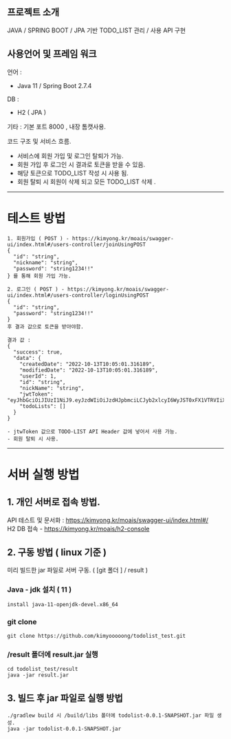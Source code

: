 ## 프로젝트 소개

JAVA / SPRING BOOT / JPA 기반 TODO_LIST 관리 / 사용 API 구현

## 사용언어 및 프레임 워크

언어 : 
* Java 11 / Spring Boot 2.7.4

DB : 
* H2 ( JPA )

기타 :
기본 포트 8000 , 내장 톰캣사용.

코드 구조 및 서비스 흐름.
* 서비스에 회원 가입 및 로그인 탈퇴가 가능.
* 회원 가입 후 로그인 시 결과로 토큰을 받을 수 있음.
* 해당 토큰으로 TODO_LIST 작성 시 사용 됨.
* 회원 탈퇴 시 회원이 삭제 되고 모든 TODO_LIST 삭제 .
---

# 테스트 방법
```
1. 회원가입 ( POST ) - https://kimyong.kr/moais/swagger-ui/index.html#/users-controller/joinUsingPOST 
{
  "id": "string",
  "nickname": "string",
  "password": "string1234!!"
} 를 통해 회원 가입 가능.

2. 로그인 ( POST ) - https://kimyong.kr/moais/swagger-ui/index.html#/users-controller/loginUsingPOST
{
  "id": "string",
  "password": "string1234!!"
}
후 결과 값으로 토큰을 받아야함. 

결과 값 : 
{
  "success": true,
  "data": {
    "createdDate": "2022-10-13T10:05:01.316189",
    "modifiedDate": "2022-10-13T10:05:01.316189",
    "userId": 1,
    "id": "string",
    "nickName": "string",
    "jwtToken": "eyJhbGciOiJIUzI1NiJ9.eyJzdWIiOiJzdHJpbmciLCJyb2xlcyI6WyJST0xFX1VTRVIiXSwiaWF0IjoxNjY1NjU1NTA3LCJleHAiOjE2NjU2NTczMDd9.MQOYekoj_jmExlCyDKVSPH2txMWYN9rS8oviWXFx6x4",
    "todoLists": []
  }
}

- jtwToken 값으로 TODO-LIST API Header 값에 넣어서 사용 가능.
- 회원 탈퇴 시 사용.

```
---
# 서버 실행 방법

## 1. 개인 서버로 접속 방법.

API 테스트 및 문서화 : https://kimyong.kr/moais/swagger-ui/index.html#/ <br>
H2 DB 접속 - https://kimyong.kr/moais/h2-console

## 2. 구동 방법 ( linux 기준 )

미리 빌드한 jar 파일로 서버 구동. ( [git 폴더 ] / result )

### Java - jdk 설치 ( 11 )
```
install java-11-openjdk-devel.x86_64
```

### git clone
```
git clone https://github.com/kimyooooong/todolist_test.git
```

### /result 폴더에 result.jar 실행
```
cd todolist_test/result
java -jar result.jar
```
## 3. 빌드 후 jar 파일로 실행 방법
```
./gradlew build 시 /build/libs 폴더에 todolist-0.0.1-SNAPSHOT.jar 파일 생성.
java -jar todolist-0.0.1-SNAPSHOT.jar
```
